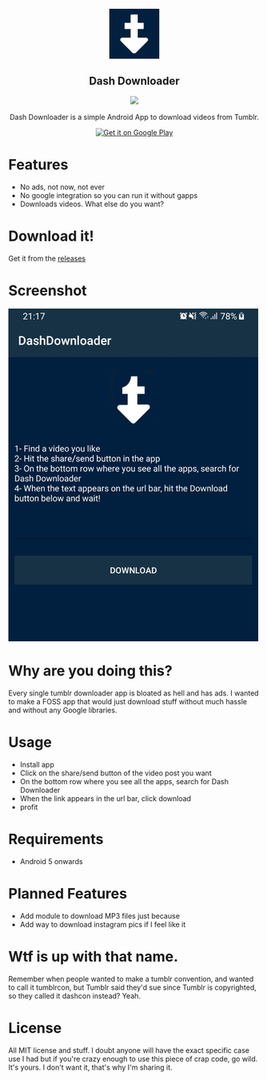 <p align="center"><img src="https://raw.githubusercontent.com/M4v3r1cX/dashdownloader/master/app/src/main/res/drawable/dashdownicon.png" heigh="100" width="100" /></p>
<h2 align="center">Dash Downloader</h2>
<p align="center"><a href="https://github.com/M4v3r1cX/dashdownloader/releases" alt="GitHub release"><img src="https://img.shields.io/github/release/M4v3r1cX/dashdownloader.svg" ></a></p>

<p align="center">Dash Downloader is a simple Android App to download videos from Tumblr.</p>
<p align="center"><a href='https://play.google.com/store/apps/details?id=com.stupidsolutions.dashdownloader&pcampaignid=pcampaignidMKT-Other-global-all-co-prtnr-py-PartBadge-Mar2515-1'><img alt='Get it on Google Play' src='https://play.google.com/intl/en_us/badges/static/images/badges/en_badge_web_generic.png' height=90/></a></p>

# Features
- No ads, not now, not ever
- No google integration so you can run it without gapps
- Downloads videos. What else do you want?

# Download it!
Get it from the [releases](https://github.com/M4v3r1cX/dashdownloader/releases)

# Screenshot
<img src="https://raw.githubusercontent.com/M4v3r1cX/m4v3r1cx.github.io/master/images/screenshot.png" heigh="500" width="500" />

# Why are you doing this?
Every single tumblr downloader app is bloated as hell and has ads. I wanted to make a FOSS app that would just download stuff without much hassle and without any Google libraries.

# Usage
- Install app
- Click on the share/send button of the video post you want
- On the bottom row where you see all the apps, search for Dash Downloader
- When the link appears in the url bar, click download
- profit

# Requirements
* Android 5 onwards

# Planned Features
- Add module to download MP3 files just because
- Add way to download instagram pics if I feel like it

# Wtf is up with that name.
Remember when people wanted to make a tumblr convention, and wanted to call it tumblrcon, but Tumblr said they'd sue since Tumblr is copyrighted, so they called it dashcon instead? Yeah.

# License

All MIT license and stuff. I doubt anyone will have the exact specific case use I had but if you're crazy enough to use this piece of crap code, go wild. It's yours. I don't want it, that's why I'm sharing it.

